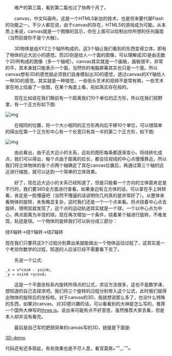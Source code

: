 &emsp;&emsp;难产的第三篇，看到第二篇也过了快两个月了。

&emsp;&emsp;canvas，中文叫画布。这是一个HTML5新加的技术，也是将来要代替Flash的功能之一。不少人都在说，由于canvas的存在，HTML5的游戏成为可能。从本质上来说，canvas就是一个图像的显示，你在上面可以绘制出你所想的任何画面（当然前提你不是个大触）。

&emsp;&emsp;3D物体是由XYZ三个轴所构成的，这3个轴让我们看到的东西变得立体，即有了物体的近大远小的感觉。而2D则是给人一个面的图像，可以理解成3D是由无数个2D所构成的图像（多一个轴呢）。canvas其实就是一个画板，画板很平，非常的平，其本身就只能表示一个面，当然你的电脑屏幕其实也只是一个面。所以canvas想有3D的感觉就必须我们自身模拟出3D的感觉，透过canvas的XY轴给人一种3D的感觉。其实就是一种错觉，一些街头艺术的视频不是常有嘛，一些艺术家在地上绘画了一张图，在某个角度上看，宛如真实存在般的。

&emsp;&emsp;现在比如说在我们眼前有一个距离我们10个单位的正方形，所以在我们视野里，有一个正方形如下图:

![img](https://zhangsens.github.io/img/demo/20170914_1.jpg)

&emsp;&emsp;在相同的位置，将一个大小相同的正方形再向后平移10个单位，可以很简单的得出在第一个正方形中心有一个长宽只有其一半的第二个正方形，如下图:

![img](https://zhangsens.github.io/img/demo/20170914_2.jpg)

&emsp;&emsp;由此看出，由于近大远小的关系，远处的图形每条都逐渐变小。将线转化成点，我们可以得出，每个点由于距离的拉长，都会往视线的中心点慢慢靠近。所以我们将立体物体的各个点两个轴确定了其在canvas位置后，再通过第三个轴的远近进行缩放，就可以达到一个简单的立体效果。

&emsp;&emsp;好了，现在近大远小的关系已经知道了，但是只能看一个方向的立体面肯定是不行的，我们要360全方面进行查看。如果身边有立方体的话，可以拿在手上转转看，肯定是一脸懵逼吧（当然不懵逼的话说明你几何真的是非常好了）。从整体来看物体的旋转，未免略显复杂，这时我们还是一个一个点来看。将点绕着中心点去旋转，很明显就发现了，这个点的运动轨迹其实就是一个球，一个以中心点为中心，两点距离为半径的球。现在再次增加一个条件，绕着某个轴进行旋转，不难发现，轨迹是球。一个物体的旋转我们可以拆分成三部分：

绕X轴转->绕Y轴转->绕Z轴转

现在我们只要将这3个过程分别算出来就能做出一个物体运动过程了，这其实是一个考验你数学的过程，知道的人应该已经不需要看下去了。

&emsp;&emsp;先说一个公式:

```
_x = x*cosA - ysinA;
_y = xsinA +ycosA;
```

&emsp;&emsp;这是一个平面坐标系内旋转所得点的公式，求证方法很多，这也不是数学课，想知道的自己去探求吧。我们将三个旋转的过程分别带入这个公式，此时我们就得出物体的旋转后的坐标啦。对于canvas的3D，我就想说那么多了，也没什么特殊的东西，如果对canvas、对3D感兴趣的话，可以看看别的大神是怎么写的，推荐一个国外大神写的[three.js](https://github.com/mrdoob/three.js)。说出来可能有点不好意思，虽然推荐大家去看，但是本人却并没有看完。

&emsp;&emsp;最后是自己写的肥肠简单的canvas写的3D，链接是下面是:

[3D-demo](https://zhangsens.github.io/demo/canvas3D.html)

代码还有还多瑕疵，有些效果也是不尽人意，看官莫笑๑乛◡乛๑
